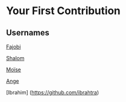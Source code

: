 # Your First Contribution 

## Usernames

[Fajobi](https://github.com/camenski)

[Shalom](https://github.com/shalomYao3)

[Moïse](https://github.com/boua-moise)

[Ange](https://github.com/michaelvnge22)

[Ibrahim] (https://github.com/ibrahtra)
